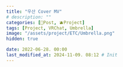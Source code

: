 ```yaml
---
title: "우산 Cover MV"
# description: ""
categories: [📀Post, 🫐Project]
tags: [Project, VRChat, Umbrella]
image: "/assets/project/ETC/Umbrella.png"
hidden: true

date: 2022-06-28. 00:00
last_modified_at: 2024-11-09. 08:12 # Init
---
```

